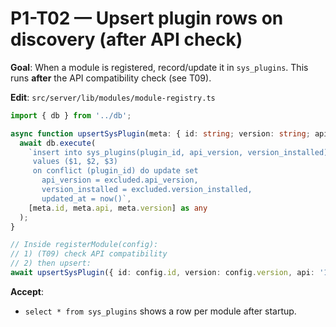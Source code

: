 # P1-T02 — Upsert plugin rows on discovery (after API check)

**Goal**: When a module is registered, record/update it in `sys_plugins`. This runs **after** the API compatibility check (see T09).

**Edit**: `src/server/lib/modules/module-registry.ts`
```ts
import { db } from '../db';

async function upsertSysPlugin(meta: { id: string; version: string; api: string }) {
  await db.execute(
    `insert into sys_plugins(plugin_id, api_version, version_installed)
     values ($1, $2, $3)
     on conflict (plugin_id) do update set
       api_version = excluded.api_version,
       version_installed = excluded.version_installed,
       updated_at = now()`,
    [meta.id, meta.api, meta.version] as any
  );
}

// Inside registerModule(config):
// 1) (T09) check API compatibility
// 2) then upsert:
await upsertSysPlugin({ id: config.id, version: config.version, api: '1.x' });
```

**Accept**:
- `select * from sys_plugins` shows a row per module after startup.
